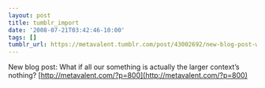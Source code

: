 ```yaml
---
layout: post
title: tumblr_import
date: '2008-07-21T03:42:46-10:00'
tags: []
tumblr_url: https://metavalent.tumblr.com/post/43002692/new-blog-post-what-if-all-our-something-is
---
```

New blog post: What if all our something is actually the larger context’s nothing? [http://metavalent.com/?p=800](http://metavalent.com/?p=800)

